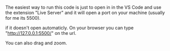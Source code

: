 The easiest way to run this code is just to open in in the VS Code and use the extension "Live Server" and it will open a port on your machine (usually for me its 5500).

if it doesn't open automaticly.
On your browser you can type "http://127.0.0.1:5500/" on the url.

You can also drag and zoom.
